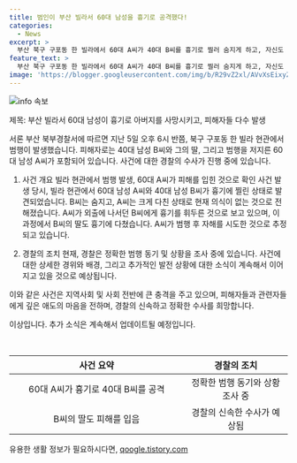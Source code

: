 ```yaml
---
title: 범인이 부산 빌라서 60대 남성을 흉기로 공격했다!
categories:
  - News
excerpt: >
  부산 북구 구포동 한 빌라에서 60대 A씨가 40대 B씨를 흉기로 찔러 숨지게 하고, 자신도 다쳤습니다. A씨가 외출 중이던 B씨에게 공격을 가했으며, 피해자의 딸도 흉기에 다쳤습니다. 경찰은 A씨가 범행 후 자해한 것으로 추정하고 동기를 조사 중입니다. (150자)
feature_text: >
  부산 북구 구포동 한 빌라에서 60대 A씨가 40대 B씨를 흉기로 찔러 숨지게 하고, 자신도 다쳤습니다. A씨가 외출 중이던 B씨에게 공격을 가했으며, 피해자의 딸도 흉기에 다쳤습니다. 경찰은 A씨가 범행 후 자해한 것으로 추정하고 동기를 조사 중입니다. (150자)
image: 'https://blogger.googleusercontent.com/img/b/R29vZ2xl/AVvXsEixyZcFfHzMRdzZMjFBmAUKJYCLCGyLL1o632UiGVXcaFdKo_bkvkuCioo0uUKlGfBVcT3P84aROyZIXSBEx3Aw5nCQ3pTgDom1WDC4m8eifvWiAmWEEVb4x6G_l8C0QH225ldMjyaFvpxGEBGNO37VmDTDMHGhJPq73UglMfDca1-0aw/s1600/blogspot.png'
---
```


<p><img src="https://blogger.googleusercontent.com/img/b/R29vZ2xl/AVvXsEixyZcFfHzMRdzZMjFBmAUKJYCLCGyLL1o632UiGVXcaFdKo_bkvkuCioo0uUKlGfBVcT3P84aROyZIXSBEx3Aw5nCQ3pTgDom1WDC4m8eifvWiAmWEEVb4x6G_l8C0QH225ldMjyaFvpxGEBGNO37VmDTDMHGhJPq73UglMfDca1-0aw/s1600/blogspot.png" alt="info 속보" /></p>

<p>제목: 부산 빌라서 60대 남성이 흉기로 아버지를 사망시키고, 피해자들 다수 발생</p>

<p>서론
부산 북부경찰서에 따르면 지난 5일 오후 6시 반쯤, 북구 구포동 한 빌라 현관에서 범행이 발생했습니다. 피해자로는 40대 남성 B씨와 그의 딸, 그리고 범행을 저지른 60대 남성 A씨가 포함되어 있습니다. 사건에 대한 경찰의 수사가 진행 중에 있습니다.</p>

<ol>
<li><p>사건 개요
빌라 현관에서 범행 발생, 60대 A씨가 피해를 입힌 것으로 확인
사건 발생 당시, 빌라 현관에서 60대 남성 A씨와 40대 남성 B씨가 흉기에 찔린 상태로 발견되었습니다. B씨는 숨지고, A씨는 크게 다친 상태로 현재 의식이 없는 것으로 전해졌습니다. A씨가 외출에 나서던 B씨에게 흉기를 휘두른 것으로 보고 있으며, 이 과정에서 B씨의 딸도 흉기에 다쳤습니다. A씨가 범행 후 자해를 시도한 것으로 추정되고 있습니다.</p></li>
<li><p>경찰의 조치
현재, 경찰은 정확한 범행 동기 및 상황을 조사 중에 있습니다. 사건에 대한 상세한 경위와 배경, 그리고 추가적인 발전 상황에 대한 소식이 계속해서 이어지고 있을 것으로 예상됩니다.</p></li>
</ol>

<p>이와 같은 사건은 지역사회 및 사회 전반에 큰 충격을 주고 있으며, 피해자들과 관련자들에게 깊은 애도의 마음을 전하며, 경찰의 신속하고 정확한 수사를 희망합니다.</p>

<p>이상입니다. 추가 소식은 계속해서 업데이트될 예정입니다.</p>

<p data-ke-size="size16">&nbsp;</p>

<table>
    <thead>
        <tr>
            <th style="text-align: center; width: 300px;"><b>사건 요약</b></th>
            <th style="text-align: center;"><b>경찰의 조치</b></th>
        </tr>
    </thead>
    <tbody>
        <tr>
            <td style="text-align: center;">60대 A씨가 흉기로 40대 B씨를 공격</td>
            <td style="text-align: center;">정확한 범행 동기와 상황 조사 중</td>
        </tr>
        <tr>
            <td style="text-align: center;">B씨의 딸도 피해를 입음</td>
            <td style="text-align: center;">경찰의 신속한 수사가 예상됨</td>
        </tr>
    </tbody>
</table>
유용한 생활 정보가 필요하시다면, <a href="https://qoogle.tistory.com" rel="dofollow">qoogle.tistory.com</a>


